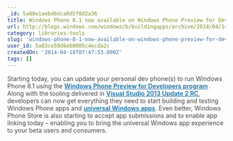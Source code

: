 ```yaml
---
_id: 5a88e1aebd6dca0d5f0d2a36
title: Windows Phone 8.1 now available on Windows Phone Preview for Developers
url: http://blogs.windows.com/windows/b/buildingapps/archive/2014/04/14/windows-phone-8-1-now-available-on-windows-phone-preview-for-developers.aspx
category: libraries-tools
slug: 'windows-phone-8-1-now-available-on-windows-phone-preview-for-developers'
user_id: 5a83ce59d6eb0005c4ecda2c
createdOn: '2014-04-18T07:47:53.000Z'
tags: []
---
```


<span style="color: #454545;">Starting today, you can update your personal dev phone(s) to run Windows Phone 8.1 using the </span><a style="font-weight: 600; color: #1570a6;" href="https://dev.windowsphone.com/en-us/featured/devpreview">Windows Phone Preview for Developers program</a><span style="color: #454545;"> . Along with the tooling delivered in </span><a style="font-weight: 600; color: #1570a6;" href="http://go.microsoft.com/fwlink/?LinkId=394169">Visual Studio 2013 Update 2 RC</a><span style="color: #454545;">, developers can now get everything they need to start building and testing Windows Phone apps and </span><a style="font-weight: 600; color: #1570a6;" href="http://blogs.windows.com/windows/b/buildingapps/archive/2014/04/02/extending-platform-commonality-through-universal-windows-apps.aspx">universal Windows apps</a><span style="color: #454545;">. Even better, Windows Phone Store is also starting to accept app submissions and to enable app linking today – enabling you to bring the universal Windows app experience to your beta users and consumers.</span>
